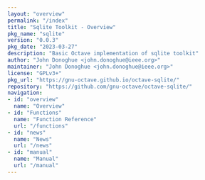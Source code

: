 ```yaml
---
layout: "overview"
permalink: "/index"
title: "Sqlite Toolkit - Overview"
pkg_name: "sqlite"
version: "0.0.3"
pkg_date: "2023-03-27"
description: "Basic Octave implementation of sqlite toolkit"
author: "John Donoghue <john.donoghue@ieee.org>"
maintainer: "John Donoghue <john.donoghue@ieee.org>"
license: "GPLv3+"
pkg_url: "https://gnu-octave.github.io/octave-sqlite/"
repository: "https://github.com/gnu-octave/octave-sqlite/"
navigation:
- id: "overview"
  name: "Overview"
- id: "Functions"
  name: "Function Reference"
  url: "/functions"
- id: "news"
  name: "News"
  url: "/news"
- id: "manual"
  name: "Manual"
  url: "/manual"
---
```

